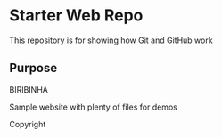 # Starter Web Repo

This repository is for showing how Git and GitHub work

## Purpose

BIRIBINHA

Sample website with plenty of files for demos

Copyright
